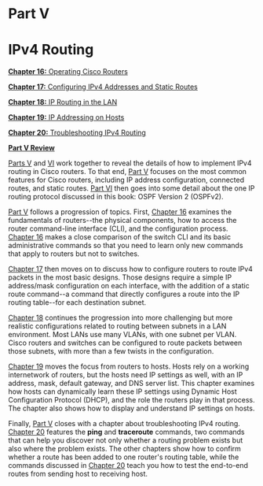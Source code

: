 # Part V


# IPv4 Routing

[**Chapter 16:** Operating Cisco Routers](vol1_ch16.md#ch16)

[**Chapter 17:** Configuring IPv4 Addresses and Static Routes](vol1_ch17.md#ch17)

[**Chapter 18:** IP Routing in the LAN](vol1_ch18.md#ch18)

[**Chapter 19:** IP Addressing on Hosts](vol1_ch19.md#ch19)

[**Chapter 20:** Troubleshooting IPv4 Routing](vol1_ch20.md#ch20)

[**Part V Review**](vol1_part-p05.md#part-p05)

[Parts V](vol1_part05.md#part05) and [VI](vol1_part06.md#part06) work together to reveal the details of how to implement IPv4 routing in Cisco routers. To that end, [Part V](vol1_part05.md#part05) focuses on the most common features for Cisco routers, including IP address configuration, connected routes, and static routes. [Part VI](vol1_part06.md#part06) then goes into some detail about the one IP routing protocol discussed in this book: OSPF Version 2 (OSPFv2).

[Part V](vol1_part05.md#part05) follows a progression of topics. First, [Chapter 16](vol1_ch16.md#ch16) examines the fundamentals of routers--the physical components, how to access the router command-line interface (CLI), and the configuration process. [Chapter 16](vol1_ch16.md#ch16) makes a close comparison of the switch CLI and its basic administrative commands so that you need to learn only new commands that apply to routers but not to switches.

[Chapter 17](vol1_ch17.md#ch17) then moves on to discuss how to configure routers to route IPv4 packets in the most basic designs. Those designs require a simple IP address/mask configuration on each interface, with the addition of a static route command--a command that directly configures a route into the IP routing table--for each destination subnet.

[Chapter 18](vol1_ch18.md#ch18) continues the progression into more challenging but more realistic configurations related to routing between subnets in a LAN environment. Most LANs use many VLANs, with one subnet per VLAN. Cisco routers and switches can be configured to route packets between those subnets, with more than a few twists in the configuration.

[Chapter 19](vol1_ch19.md#ch19) moves the focus from routers to hosts. Hosts rely on a working internetwork of routers, but the hosts need IP settings as well, with an IP address, mask, default gateway, and DNS server list. This chapter examines how hosts can dynamically learn these IP settings using Dynamic Host Configuration Protocol (DHCP), and the role the routers play in that process. The chapter also shows how to display and understand IP settings on hosts.

Finally, [Part V](vol1_part05.md#part05) closes with a chapter about troubleshooting IPv4 routing. [Chapter 20](vol1_ch20.md#ch20) features the **ping** and **traceroute** commands, two commands that can help you discover not only whether a routing problem exists but also where the problem exists. The other chapters show how to confirm whether a route has been added to one router's routing table, while the commands discussed in [Chapter 20](vol1_ch20.md#ch20) teach you how to test the end-to-end routes from sending host to receiving host.